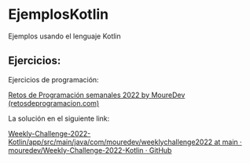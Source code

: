 # EjemplosKotlin

Ejemplos usando el lenguaje Kotlin

## Ejercicios:

Ejercicios de programación:

[Retos de Programación semanales 2022 by MoureDev (retosdeprogramacion.com)](https://retosdeprogramacion.com/semanales2022)



La solución en el siguiente link:

[Weekly-Challenge-2022-Kotlin/app/src/main/java/com/mouredev/weeklychallenge2022 at main · mouredev/Weekly-Challenge-2022-Kotlin · GitHub](https://github.com/mouredev/Weekly-Challenge-2022-Kotlin/tree/main/app/src/main/java/com/mouredev/weeklychallenge2022)
